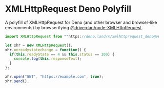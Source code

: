 # XMLHttpRequest Deno Polyfill

A polyfill of XMLHttpRequest for Deno (and other browser and browser-like environments) by browserifying [@driverdan/node-XMLHttpRequest](https://github.com/driverdan/node-XMLHttpRequest).

```js
import XMLHttpRequest from ""https://deno.land/x/xmlhttprequest_deno@v0.0.1/mod.js";

let xhr = new XMLHttpRequest();
xhr.onreadystatechange = function() {
  if(this.readyState == 4 && this.status == 200) {
    console.log(this.responseText);
  }
};

xhr.open("GET", "https://example.com", true);
xhr.send();
```
